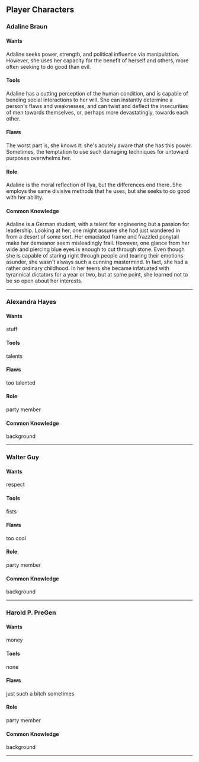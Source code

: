 
Player Characters
-----------------

### Adaline Braun ###

#### Wants ####
Adaline seeks power, strength, and political influence via manipulation.
However, she uses her capacity for the benefit of herself and others,
more often seeking to do good than evil.

#### Tools ####
Adaline has a cutting perception of the human condition,
and is capable of bending social interactions to her will.
She can instantly determine a person's flaws and weaknesses,
and can twist and deflect the insecurities of men towards themselves,
or, perhaps more devastatingly, towards each other.

#### Flaws ####
The worst part is, she knows it: she's acutely aware that she has this power.
Sometimes, the temptation to use such damaging techniques for untoward purposes overwhelms her.

#### Role ####
Adaline is the moral reflection of Ilya, but the differences end there.
She employs the same divisive methods that he uses,
but she seeks to do good with her ability.

#### Common Knowledge ####
Adaline is a German student, with a talent for engineering but a passion for leadership.
Looking at her, one might assume she had just wandered in from a desert of some sort.
Her emaciated frame and frazzled ponytail make her demeanor seem misleadingly frail.
However, one glance from her wide and piercing blue eyes is enough to cut through stone.
Even though she is capable of staring right through people and tearing their emotions asunder,
she wasn't always such a cunning mastermind.
In fact, she had a rather ordinary childhood.
In her teens she became infatuated with tyrannical dictators for a year or two,
but at some point, she learned not to be so open about her interests.

---

### Alexandra Hayes ###

#### Wants ####
stuff

#### Tools ####
talents

#### Flaws ####
too talented

#### Role ####
party member

#### Common Knowledge ####
background

---

### Walter Guy ###

#### Wants ####
respect

#### Tools ####
fists

#### Flaws ####
too cool

#### Role ####
party member

#### Common Knowledge ####
background

---


### Harold P. PreGen ###

#### Wants ####
money

#### Tools ####
none

#### Flaws ####
just such a bitch sometimes

#### Role ####
party member

#### Common Knowledge ####
background

---
